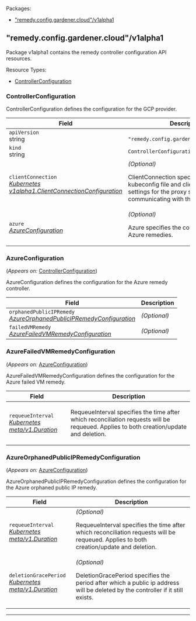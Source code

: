 <p>Packages:</p>
<ul>
<li>
<a href="#%22remedy.config.gardener.cloud%22%2fv1alpha1">&#34;remedy.config.gardener.cloud&#34;/v1alpha1</a>
</li>
</ul>
<h2 id="&#34;remedy.config.gardener.cloud&#34;/v1alpha1">&#34;remedy.config.gardener.cloud&#34;/v1alpha1</h2>
<p>
<p>Package v1alpha1 contains the remedy controller configuration API resources.</p>
</p>
Resource Types:
<ul><li>
<a href="#%22remedy.config.gardener.cloud%22/v1alpha1.ControllerConfiguration">ControllerConfiguration</a>
</li></ul>
<h3 id="&#34;remedy.config.gardener.cloud&#34;/v1alpha1.ControllerConfiguration">ControllerConfiguration
</h3>
<p>
<p>ControllerConfiguration defines the configuration for the GCP provider.</p>
</p>
<table>
<thead>
<tr>
<th>Field</th>
<th>Description</th>
</tr>
</thead>
<tbody>
<tr>
<td>
<code>apiVersion</code></br>
string</td>
<td>
<code>
&#34;remedy.config.gardener.cloud&#34;/v1alpha1
</code>
</td>
</tr>
<tr>
<td>
<code>kind</code></br>
string
</td>
<td><code>ControllerConfiguration</code></td>
</tr>
<tr>
<td>
<code>clientConnection</code></br>
<em>
<a href="https://godoc.org/k8s.io/component-base/config/v1alpha1#ClientConnectionConfiguration">
Kubernetes v1alpha1.ClientConnectionConfiguration
</a>
</em>
</td>
<td>
<em>(Optional)</em>
<p>ClientConnection specifies the kubeconfig file and client connection
settings for the proxy server to use when communicating with the apiserver.</p>
</td>
</tr>
<tr>
<td>
<code>azure</code></br>
<em>
<a href="#%22remedy.config.gardener.cloud%22/v1alpha1.AzureConfiguration">
AzureConfiguration
</a>
</em>
</td>
<td>
<em>(Optional)</em>
<p>Azure specifies the configuration for all Azure remedies.</p>
</td>
</tr>
</tbody>
</table>
<h3 id="&#34;remedy.config.gardener.cloud&#34;/v1alpha1.AzureConfiguration">AzureConfiguration
</h3>
<p>
(<em>Appears on:</em>
<a href="#%22remedy.config.gardener.cloud%22/v1alpha1.ControllerConfiguration">ControllerConfiguration</a>)
</p>
<p>
<p>AzureConfiguration defines the configuration for the Azure remedy controller.</p>
</p>
<table>
<thead>
<tr>
<th>Field</th>
<th>Description</th>
</tr>
</thead>
<tbody>
<tr>
<td>
<code>orphanedPublicIPRemedy</code></br>
<em>
<a href="#%22remedy.config.gardener.cloud%22/v1alpha1.AzureOrphanedPublicIPRemedyConfiguration">
AzureOrphanedPublicIPRemedyConfiguration
</a>
</em>
</td>
<td>
<em>(Optional)</em>
</td>
</tr>
<tr>
<td>
<code>failedVMRemedy</code></br>
<em>
<a href="#%22remedy.config.gardener.cloud%22/v1alpha1.AzureFailedVMRemedyConfiguration">
AzureFailedVMRemedyConfiguration
</a>
</em>
</td>
<td>
<em>(Optional)</em>
</td>
</tr>
</tbody>
</table>
<h3 id="&#34;remedy.config.gardener.cloud&#34;/v1alpha1.AzureFailedVMRemedyConfiguration">AzureFailedVMRemedyConfiguration
</h3>
<p>
(<em>Appears on:</em>
<a href="#%22remedy.config.gardener.cloud%22/v1alpha1.AzureConfiguration">AzureConfiguration</a>)
</p>
<p>
<p>AzureFailedVMRemedyConfiguration defines the configuration for the Azure failed VM remedy.</p>
</p>
<table>
<thead>
<tr>
<th>Field</th>
<th>Description</th>
</tr>
</thead>
<tbody>
<tr>
<td>
<code>requeueInterval</code></br>
<em>
<a href="https://kubernetes.io/docs/reference/generated/kubernetes-api/v1.15/#duration-v1-meta">
Kubernetes meta/v1.Duration
</a>
</em>
</td>
<td>
<p>RequeueInterval specifies the time after which reconciliation requests will be
requeued. Applies to both creation/update and deletion.</p>
</td>
</tr>
</tbody>
</table>
<h3 id="&#34;remedy.config.gardener.cloud&#34;/v1alpha1.AzureOrphanedPublicIPRemedyConfiguration">AzureOrphanedPublicIPRemedyConfiguration
</h3>
<p>
(<em>Appears on:</em>
<a href="#%22remedy.config.gardener.cloud%22/v1alpha1.AzureConfiguration">AzureConfiguration</a>)
</p>
<p>
<p>AzureOrphanedPublicIPRemedyConfiguration defines the configuration for the Azure orphaned public IP remedy.</p>
</p>
<table>
<thead>
<tr>
<th>Field</th>
<th>Description</th>
</tr>
</thead>
<tbody>
<tr>
<td>
<code>requeueInterval</code></br>
<em>
<a href="https://kubernetes.io/docs/reference/generated/kubernetes-api/v1.15/#duration-v1-meta">
Kubernetes meta/v1.Duration
</a>
</em>
</td>
<td>
<em>(Optional)</em>
<p>RequeueInterval specifies the time after which reconciliation requests will be
requeued. Applies to both creation/update and deletion.</p>
</td>
</tr>
<tr>
<td>
<code>deletionGracePeriod</code></br>
<em>
<a href="https://kubernetes.io/docs/reference/generated/kubernetes-api/v1.15/#duration-v1-meta">
Kubernetes meta/v1.Duration
</a>
</em>
</td>
<td>
<em>(Optional)</em>
<p>DeletionGracePeriod specifies the period after which a public ip address will be
deleted by the controller if it still exists.</p>
</td>
</tr>
</tbody>
</table>
<hr/>
